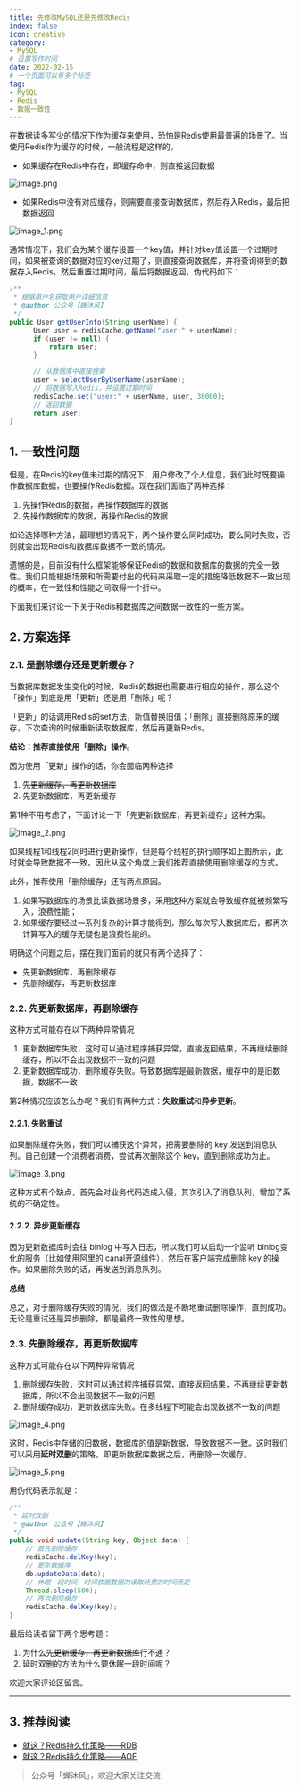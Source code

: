 ```yaml
---
title: 先修改MySQL还是先修改Redis
index: false
icon: creative
category:
- MySQL
# 设置写作时间
date: 2022-02-15
# 一个页面可以有多个标签
tag:
- MySQL
- Redis
- 数据一致性
---
```


在数据读多写少的情况下作为缓存来使用，恐怕是Redis使用最普遍的场景了。当使用Redis作为缓存的时候，一般流程是这样的。

-   如果缓存在Redis中存在，即缓存命中，则直接返回数据

![image.png](https://img-blog.csdnimg.cn/img_convert/57a39d66fee719aa26c3a97a2b1e2e23.png)
-   如果Redis中没有对应缓存，则需要直接查询数据库，然后存入Redis，最后把数据返回


![image_1.png](https://img-blog.csdnimg.cn/img_convert/2da871adc5bb46e775018795796cf922.png)

通常情况下，我们会为某个缓存设置一个key值，并针对key值设置一个过期时间，如果被查询的数据对应的key过期了，则直接查询数据库，并将查询得到的数据存入Redis，然后重置过期时间，最后将数据返回，伪代码如下：

```java
/**
 * 根据用户名获取用户详细信息
 * @author 公众号【蝉沐风】
 */
public User getUserInfo(String userName) {
      User user = redisCache.getName("user:" + userName);
      if (user != null) {
          return user;
      }

      // 从数据库中直接搜索
      user = selectUserByUserName(userName);
      // 将数据写入Redis，并设置过期时间
      redisCache.set("user:" + userName, user, 30000);
      // 返回数据
      return user;
}
```

## 1. 一致性问题

但是，在Redis的key值未过期的情况下，用户修改了个人信息，我们此时既要操作数据库数据，也要操作Redis数据。现在我们面临了两种选择：

1.  先操作Redis的数据，再操作数据库的数据
1.  先操作数据库的数据，再操作Redis的数据

如论选择哪种方法，最理想的情况下，两个操作要么同时成功，要么同时失败，否则就会出现Redis和数据库数据不一致的情况。

遗憾的是，目前没有什么框架能够保证Redis的数据和数据库的数据的完全一致性。我们只能根据场景和所需要付出的代码来采取一定的措施降低数据不一致出现的概率，在一致性和性能之间取得一个折中。

下面我们来讨论一下关于Redis和数据库之间数据一致性的一些方案。

## 2. 方案选择

### 2.1. 是删除缓存还是更新缓存？

当数据库数据发生变化的时候，Redis的数据也需要进行相应的操作，那么这个「操作」到底是用「更新」还是用「删除」呢？

「更新」的话调用Redis的set方法，新值替换旧值；「删除」直接删除原来的缓存，下次查询的时候重新读取数据库，然后再更新Redis。

**结论：推荐直接使用「删除」操作**。

因为使用「更新」操作的话，你会面临两种选择

1.  ~~先更新缓存，再更新数据库~~
1.  先更新数据库，再更新缓存

第1种不用考虑了，下面讨论一下「先更新数据库，再更新缓存」这种方案。


![image_2.png](https://img-blog.csdnimg.cn/img_convert/b05232abe776aeff5296aeff35f17a86.png)

如果线程1和线程2同时进行更新操作，但是每个线程的执行顺序如上图所示，此时就会导致数据不一致，因此从这个角度上我们推荐直接使用删除缓存的方式。

此外，推荐使用「删除缓存」还有两点原因。

1.  如果写数据库的场景比读数据场景多，采用这种方案就会导致缓存就被频繁写入，浪费性能；
1.  如果缓存要经过一系列复杂的计算才能得到，那么每次写入数据库后，都再次计算写入的缓存无疑也是浪费性能的。

明确这个问题之后，摆在我们面前的就只有两个选择了：

-   先更新数据库，再删除缓存
-   先删除缓存，再更新数据库

### 2.2. 先更新数据库，再删除缓存

这种方式可能存在以下两种异常情况

1.  更新数据库失败，这时可以通过程序捕获异常，直接返回结果，不再继续删除缓存，所以不会出现数据不一致的问题
1.  更新数据库成功，删除缓存失败。导致数据库是最新数据，缓存中的是旧数据，数据不一致

第2种情况应该怎么办呢？我们有两种方式：**失败重试**和**异步更新**。

#### 2.2.1. 失败重试

如果删除缓存失败，我们可以捕获这个异常，把需要删除的 key 发送到消息队列。自己创建一个消费者消费，尝试再次删除这个 key，直到删除成功为止。


![image_3.png](https://img-blog.csdnimg.cn/img_convert/a523dc992b11c89e9aae2e4c6f41e994.png)

这种方式有个缺点，首先会对业务代码造成入侵，其次引入了消息队列，增加了系统的不确定性。

#### 2.2.2. 异步更新缓存

因为更新数据库时会往 binlog 中写入日志，所以我们可以启动一个监听 binlog变化的服务（比如使用阿里的 canal开源组件），然后在客户端完成删除 key 的操作。如果删除失败的话，再发送到消息队列。

**总结**

总之，对于删除缓存失败的情况，我们的做法是不断地重试删除操作，直到成功。无论是重试还是异步删除，都是最终一致性的思想。

### 2.3. 先删除缓存，再更新数据库

这种方式可能存在以下两种异常情况

1.  删除缓存失败，这时可以通过程序捕获异常，直接返回结果，不再继续更新数据库，所以不会出现数据不一致的问题
1.  删除缓存成功，更新数据库失败。在多线程下可能会出现数据不一致的问题


![image_4.png](https://img-blog.csdnimg.cn/img_convert/916e92f0ad165a52f81c099e81c768f2.png)

这时，Redis中存储的旧数据，数据库的值是新数据，导致数据不一致。这时我们可以采用**延时双删**的策略，即更新数据库数据之后，再删除一次缓存。


![image_5.png](https://img-blog.csdnimg.cn/img_convert/ab9e37d1c22e3cb19f41e6b02454c4d6.png)

用伪代码表示就是：

```java
/**
 * 延时双删
 * @author 公众号【蝉沐风】
 */
public void update(String key, Object data) {
    // 首先删除缓存
    redisCache.delKey(key);
    // 更新数据库
    db.updateData(data);
    // 休眠一段时间，时间依据数据的读取耗费的时间而定
    Thread.sleep(500);
    // 再次删除缓存
    redisCache.delKey(key);
}
```

最后给读者留下两个思考题：

1.  为什么~~先更新缓存，再更新数据库~~行不通？
1.  延时双删的方法为什么要休眠一段时间呢？

欢迎大家评论区留言。

***

## 3. 推荐阅读

-   [就这？Redis持久化策略——RDB](https://mp.weixin.qq.com/s?__biz=MzI1MDU0MTc2MQ==&mid=2247483952&idx=1&sn=e9982700a75eae5c2471dcfa459ae3e3&chksm=e981e19edef66888f2da69ce26c164682b552f5ffd838ff027a85f7e1e1f156640c6d55ab6ae#rd)
-   [就这？Redis持久化策略——AOF](https://mp.weixin.qq.com/s?__biz=MzI1MDU0MTc2MQ==&mid=2247483972&idx=1&sn=3194ed597d62420a1c54bef082ddd3aa&chksm=e981e1eadef668fc8230913dea198d44a54eba1b97a528739e282d471841588e83ceee7116f8#rd)

> 公众号「蝉沐风」，欢迎大家关注交流

